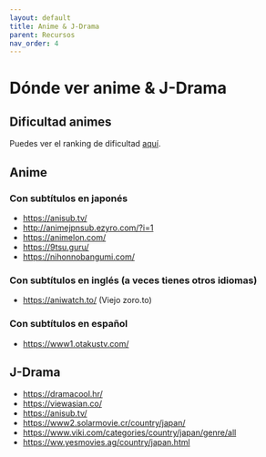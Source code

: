 ```yaml
---
layout: default
title: Anime & J-Drama
parent: Recursos
nav_order: 4
---
```


# Dónde ver anime & J-Drama

## Dificultad animes

Puedes ver el ranking de dificultad [aquí](https://jpdb.io/anime-difficulty-list).

## Anime

### Con subtítulos en japonés

- https://anisub.tv/
- http://animejpnsub.ezyro.com/?i=1
- https://animelon.com/
- https://9tsu.guru/
- https://nihonnobangumi.com/

### Con subtítulos en inglés (a veces tienes otros idiomas)

- https://aniwatch.to/ (Viejo zoro.to)

### Con subtítulos en español

- https://www1.otakustv.com/

## J-Drama

- https://dramacool.hr/
- https://viewasian.co/
- https://anisub.tv/
- https://www2.solarmovie.cr/country/japan/
- https://www.viki.com/categories/country/japan/genre/all
- https://ww.yesmovies.ag/country/japan.html